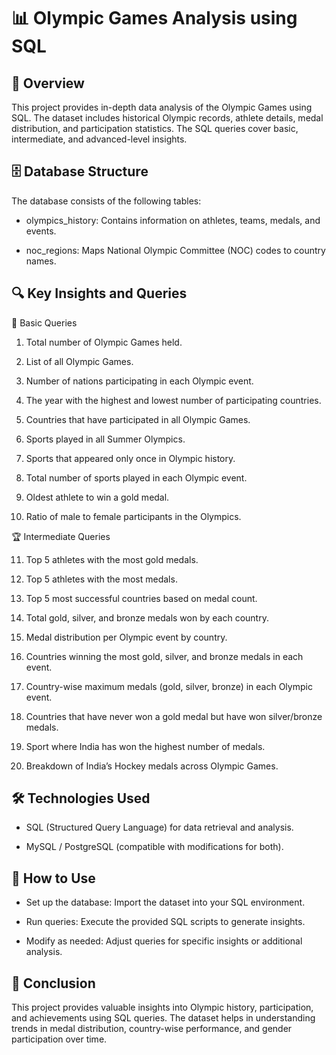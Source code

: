 # 📊 Olympic Games Analysis using SQL

## 📌 Overview

This project provides in-depth data analysis of the Olympic Games using SQL. The dataset includes historical Olympic records, athlete details, medal distribution, and participation statistics. The SQL queries cover basic, intermediate, and advanced-level insights.

## 🗄️ Database Structure

The database consists of the following tables:

- olympics_history: Contains information on athletes, teams, medals, and events.

- noc_regions: Maps National Olympic Committee (NOC) codes to country names.

## 🔍 Key Insights and Queries

🏅 Basic Queries

1. Total number of Olympic Games held.

2. List of all Olympic Games.

3. Number of nations participating in each Olympic event.

4. The year with the highest and lowest number of participating countries.

5. Countries that have participated in all Olympic Games.

6. Sports played in all Summer Olympics.

7. Sports that appeared only once in Olympic history.

8. Total number of sports played in each Olympic event.

9. Oldest athlete to win a gold medal.

10. Ratio of male to female participants in the Olympics.

🏆 Intermediate Queries

11. Top 5 athletes with the most gold medals.

12. Top 5 athletes with the most medals.

13. Top 5 most successful countries based on medal count.

14. Total gold, silver, and bronze medals won by each country.

15. Medal distribution per Olympic event by country.

16. Countries winning the most gold, silver, and bronze medals in each event.

17. Country-wise maximum medals (gold, silver, bronze) in each Olympic event.

18. Countries that have never won a gold medal but have won silver/bronze medals.

19. Sport where India has won the highest number of medals.

20. Breakdown of India’s Hockey medals across Olympic Games.

## 🛠️ Technologies Used

- SQL (Structured Query Language) for data retrieval and analysis.

- MySQL / PostgreSQL (compatible with modifications for both).

## 🚀 How to Use

- Set up the database: Import the dataset into your SQL environment.

- Run queries: Execute the provided SQL scripts to generate insights.

- Modify as needed: Adjust queries for specific insights or additional analysis.

## 📌 Conclusion

This project provides valuable insights into Olympic history, participation, and achievements using SQL queries. The dataset helps in understanding trends in medal distribution, country-wise performance, and gender participation over time.
